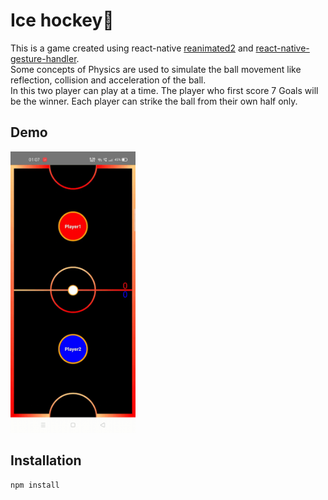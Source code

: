 # Ice hockey🎉

This is a game created using react-native [reanimated2](https://github.com/software-mansion/react-native-reanimated/) and [react-native-gesture-handler](https://github.com/software-mansion/react-native-gesture-handler).
<br/>
Some concepts of Physics are used to simulate the ball movement like reflection, collision and acceleration of the ball.<br/>
In this two player can play at a time. The player who first score 7 Goals will be the winner. Each player can strike the ball from their own half only.

## Demo
<img src="demoIceHockey.gif" alt="demo gif" width="200" height="450">

## Installation

```bash
npm install
```
